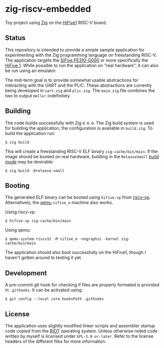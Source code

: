 # zig-riscv-embedded

Toy project using [Zig][zig website] on the [HiFive1][hifive1 website] RISC-V board.

## Status

This repository is intended to provide a simple sample application for
experimenting with the Zig programming language on freestanding RISC-V.
The application targets the [SiFive FE310-G000][fe310 manual] or more
specifically the [HiFive 1][hifive1 website]. While possible to run the
application on "real hardware", it can also be run using an emulator.

The mid-term goal is to provide somewhat usable abstractions for
interacting with the UART and the PLIC. These abstractions are currently
being developed in `uart.zig` and `plic.zig`. The `main.zig` file
combines the two to output `Hello!` indefinitely.

## Building

The code builds successfully with Zig `0.6.0`. The Zig build system is
used for building the application, the configuration is available in
`build.zig`. To build the application run:

	$ zig build

This will create a freestanding RISC-V ELF binary `zig-cache/bin/main`.
If the image should be booted on real hardware, building in the
`ReleaseSmall` [build mode][zig build modes] may be desirable:

	$ zig build -Drelease-small

## Booting

The generated ELF binary can be booted using `hifive-vp` from
[riscv-vp][riscv-vp GitHub]. Alternatively, the [qemu][qemu website]
`sifive_e` machine also works.

Using riscv-vp:

	$ hifive-vp zig-cache/bin/main

Using qemu:

	$ qemu-system-riscv32 -M sifive_e -nographic -kernel zig-cache/bin/main

The application should also boot successfully on the HiFive1, though I
haven't gotten around to testing it yet.

## Development

A pre-commit git hook for checking if files are properly formated is
provided in `.githooks`. It can be activated using:

	$ git config --local core.hooksPath .githooks

## License

The application uses slightly modified linker scripts and assembler
startup code copied from the [RIOT][riot fe310] operating system. Unless
otherwise noted code written by myself is licensed under
`GPL-3.0-or-later`. Refer to the license headers of the different files
for more information.

[zig website]: https://ziglang.org/
[zig build modes]: https://ziglang.org/documentation/master/#Build-Mode
[riscv-vp GitHub]: https://github.com/agra-uni-bremen/riscv-vp
[qemu website]: https://www.qemu.org/
[fe310 manual]: https://static.dev.sifive.com/FE310-G000.pdf
[hifive1 website]: https://www.sifive.com/boards/hifive1
[riot fe310]: https://github.com/RIOT-OS/RIOT/tree/master/cpu/fe310
